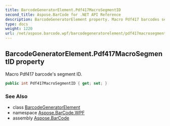```yaml
---
title: BarcodeGeneratorElement.Pdf417MacroSegmentID
second_title: Aspose.BarCode for .NET API Reference
description: BarcodeGeneratorElement property. Macro Pdf417 barcodes segment ID
type: docs
weight: 1220
url: /net/aspose.barcode.wpf/barcodegeneratorelement/pdf417macrosegmentid/
---
```

## BarcodeGeneratorElement.Pdf417MacroSegmentID property

Macro Pdf417 barcode's segment ID.

```csharp
public int Pdf417MacroSegmentID { get; set; }
```

### See Also

* class [BarcodeGeneratorElement](../)
* namespace [Aspose.BarCode.WPF](../../barcodegeneratorelement/)
* assembly [Aspose.BarCode](../../../)


